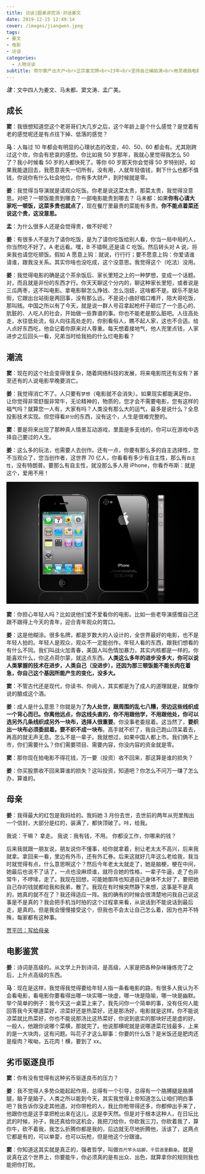 ```yaml
---
title: 访谈|圆桌讲究派·对话姜文
date: 2019-12-15 12:49:14
cover: /images/jiangwen.jpeg
tags:
- 姜文
- 电影
- 访谈
categories:
  - 人物访谈
subtitle: 荷尔蒙产出大户<br>正宗姜文牌<br>23年<br>坚持自己编拍演<br>用灵魂搞电影<br>牛逼<br>吃原著不吐原著皮<br>给惊喜
---
```

***注***：文中四人为姜文、马未都、窦文涛、孟广美。
<meting-js
    auto="https://www.xiami.com/song/kcABbce1a">
</meting-js>
## 成长

**窦**：我很想知道您这个老哥哥们大几岁之后，这个年龄上是个什么感觉？是觉着有老的感觉呢还是有点往下掉、低落的感觉？

**马**：人每过 10 年都会有明显的心理状态的改变，40、50、60 都会有。尤其刚跨过这个坎，你会有悲哀的感觉。你比如我 50 岁那年，我就心里觉得我怎么 50 了？我小时候看 50 岁的人都快死了。等你 60 岁那天你会觉得 50 岁特别好。如果我能退回去，我愿意丧失一切所有。没有用，人就年轻值钱，剩下什么也都不值钱，你说你有什么社会地位，你有多大财产，到时候就是零。

**姜**：我觉得当导演就是请观众吃饭。你老是说这菜太贵，那菜太贵，我觉得没意思。对吧？一顿饭能贵到哪去？一部电影能贵到哪去？
马未都：如果**你有心请大家吃一顿饭，这菜多贵也就点了**，现在餐厅里最贵的菜能有多贵。**你不能点着菜还说这个贵，这没意思。**

**孟**：为什么很多人还是会觉得贵，做不好呢？

**姜**：有很多人不是为了请你吃饭，是为了请你吃饭给别人看，你当一局中局的人，你当然吃不好了。A 老远看。嘿，B 不错啊,还是请 C 吃饭。然后转头对 A 说，将来我也请您吃顿饭。假如 A 愿意上钩：就说，行行行；要不愿意上钩：你爱请谁请谁，跟我没关系。其实你啥也没吃成，这个没意思。我觉得这个（吃法）没用。

**姜**：我觉得电影的确是这个茶余饭后、家长里短之上的一种梦想，变成一个话题。对，而且就是非份的东西才行。你天天聊这个分内的，聊这种家长里短，或者说是三瓜两枣，这不叫电影。拿电影聊怎么挣钱、怎么泡妞，这啥都不是。娱乐不是站街，它跟出台站街是两回事，没有那么远。不是说小曲好唱口难开，陪大哥吃饭，那叫贱。中国之所以有了今天，就是说一群人号召拿起枪杆子砸烂了一个恶心的、肮脏的、人吃人的社会，开始做一些靠谱的事。你也不能老是那么脏吧。人往高处走，水往低处流，俗人向往高处走的，你别看俗人，瞧不起人家，这也不合适。给人点好东西吃，他会记着你原来对人尊重。每天想着接地气，他人兜里点钱，人家进步之后回头一看，兄弟当时给我拍的什么烂电影看？

## 潮流

**窦**：现在的这个社会变得很复杂，随着网络科技的发展，将来电影院还有没有？甚至还有的人说电影早晚要消亡。

**姜**：我觉得消亡不了。人只要有`梦想`（电影就不会消失）。如果现实都能满足你，让你觉得非常舒服非常牛，无论精神的，物质的，您才会不需要电影，您有这样的福气吗？就算您一人有，大家有吗？人类没有那么大的运气，最多是说什么？全息投影技术实现。但您得看`非分`的东西，没有这个，人生是很难完整的。

**窦**：要是将来出现了那种真人情景互动游戏，里面是多支线的，你可以在游戏中选择自己要过的人生。

**姜**：这么多的玩法，也需要人去创作。还有一点，你要有那么多的自主选择性，您不当观众了，您当创作者，这世界 70 亿人，你看看有多少有自主性，那么有`自主性`，没有特朗普。要那么有自主性，就没那么多人用 iPhone，你看乔布斯：就是这个，爱用不用！

![iPhone](/images/iPhone.jpg)

**窦**：你担心年轻人吗？比如说他们爱不爱看你的电影。比如一些老导演感慨自己还跟不跟得上今天的青年，迎合青年观众的胃口。

**姜**：这是他糊涂。很多名牌，都是岁数大的人设计的，全世界最好的电影，也不是年轻人拍的。年轻人是观众，观众不一定能创作。年轻人看的东西，跟我们想看的有什么不同。我们叫战火加青春，美国人叫色情加暴力，其实内核都是一样的。你能喜欢什么，你这点荷尔蒙，就这点东西。**人类这么多年的进步没多大，你可以说人类掌握的技术在进步，人类自己（没进步），还因为那三顿饭能不能长肉在着急，你自己这个基因所能产生的变化，没多大。**

**窦**：不管古代还是现代，你读书、你阅人，其实都是为了成人的道理就是，就像你说的酿成这个酒。

**姜**：成人是什么意思？你就是为了**为人处世，跟周围的乱七八糟，旁边这些线织成一个背心而已。你离他远点，你这线头直的，你不用跟他学，不用跟他处，你可以选另外几条线织成另外一块布，选择人很重要**。你没事老委屈着。这当然了，**要织出一块布必须委屈着。要不织不成一块布**。高手就不织了，我自己跑山顶呆着去，再高的就无声无息。怎么不是一辈子。我就想过，如果中国人都上市。我们俩不上市，你们需要什么？你们需要项目、需要内容，你没内容的资金就是零。

**窦**：那你现在拍电影不得花钱，万一要（投资）收不回来，那这算是谁的损失？

**姜**：你买股票收不回来算谁的损失？这叫投资，知道吧？你怎么不问万一赚了怎么办，算谁的。

## 母亲

**姜**：我得最大的红包是我妈给的。我妈她 3 月份去世，去世前的两年从兜里掏出一个信封，大部分是红的，装满了，都快顶破了。咔，给我。

我说：干嘛？
拿走。
我说：我有钱，不用。
你都没工作，你哪来的钱？

后来我就跟一朋友说，朋友说你不懂事，给你就拿着，别让老太太不高兴，后来我就拿。拿回来一看，里边有外币，还有外汇券。后来这就好几年这么老给我，我当时就觉得有点，什么意思啊这个？然后今年老太太就走了，她是脑梗，梗在中间，她最后也说不了话了，一点也没麻烦谁，就符合她的性格，一辈子牛逼，走了也非常牛，不啰嗦，走了。我现在回想，可能她那阵也知道自己身体不太好了，要把她自己存的钱就都给我和我弟，散了。我现在有时候突然静下来想，这事是不是真的，她真的就不在了？我还得适应一阵。我的确有的时候会很清楚地问我自己说这事是不是真的？我会把手机当时拍的这个过程拿来看，从说话到不能说话到最后走，是真的。但是我会慢慢接受这个，但我也不会太让自己怎么着，因为也并不特殊，每家都有这种事。

[贾平凹：写给母亲](https://www.douban.com/group/topic/117031938/)

## 电影鉴赏

**姜**：诗词是高级的。从文学上升到诗词，是高级，人家是把各种杂味锤炼完了之后，上升点高级的东西。

**马**：现在是这样，我觉得我觉得要给年轻人指一条看电影的路，有很多人我认为不会看电影，看电影你要看得出哪一块实哪一块虚，哪一块是隐喻，哪一块是幽默。举个简单的例子：我今天这一桌菜上来了，我先问你一个简单的事，没有任何人能回答我今天哪道菜好，凉菜好还是热菜好，还是那汤好，电影就是这样。你不能说凉菜就比热菜好，你也不能说那汤比这热菜好，你说到底实的那块好还是虚的好。一般人，他跟你说哪个菜横，那就完了。他说那横呢就是说哪道菜花钱最多，上来的是一大块肉，这有问题。叫花子才这么聊事：你要的什么饭？是米饭还是肥肉还是瘦肉？唉呦，五花肉！横，要到了 xx。

## 劣币驱逐良币

**窦**：你有没有觉得有这种劣币驱逐良币的压力？

**姜**：我不觉得人多势众能起起作用，总得有一个引导，总得有一个胳膊腿是胳膊腿，脑子是脑子。人类之所以能到今天，其实我觉得上帝知道怎么让咱们明白事吧？我告诉你没走其他道。对你带枪的人，我比你枪带得还多，你都伸出手来了，他跟你也是这手拿把枪出来在这儿，这是李天然。但是对于根本这种人，在日坛比武的时候，孙子，我还真给你这机会，我把刀给你，你砍我三刀，你砍着我了，算你牛，砍不着我，我怎么折腾你都是我的，后边就无尽地折腾他，活该了，这两点它都是有的，可以单耍，也可以玩枪，但是他这个分跟谁。

**窦**：你知道这其实就是真正的，强者哲学，叫做`百尺竿头站脚，千层浪里翻身`。就是说真在这个世界上，你要能牛，你必须真的是有出众、出色，就算拿你的规则我也能把你打败。